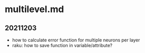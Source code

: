 # multilevel.md

## 20211203

- how to calculate error function for multiple neurons per layer
- raku: how to save function in variable/attribute?